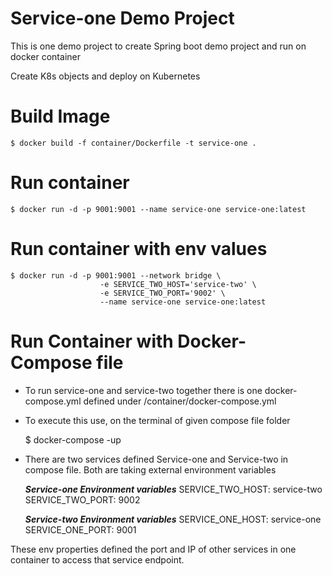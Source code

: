 # Service-one Demo Project
This is one demo project to create Spring boot demo project and run on docker container

Create K8s objects and deploy on Kubernetes

# Build Image 

    $ docker build -f container/Dockerfile -t service-one .

# Run container

    $ docker run -d -p 9001:9001 --name service-one service-one:latest

# Run container with env values

    $ docker run -d -p 9001:9001 --network bridge \
                        -e SERVICE_TWO_HOST='service-two' \
                        -e SERVICE_TWO_PORT='9002' \
                        --name service-one service-one:latest

# Run Container with Docker-Compose file
* To run service-one and service-two together there is one docker-compose.yml defined under <Project-Root>/container/docker-compose.yml
* To execute this use, on the terminal of given compose file folder


    $ docker-compose -up

* There are two services defined Service-one and Service-two in compose file. Both are taking external environment variables 

    
    ***Service-one Environment variables***
    SERVICE_TWO_HOST: service-two
    SERVICE_TWO_PORT: 9002

    ***Service-two Environment variables***
    SERVICE_ONE_HOST: service-one
    SERVICE_ONE_PORT: 9001

These env properties defined the port and IP of other services in one container to access that service endpoint.